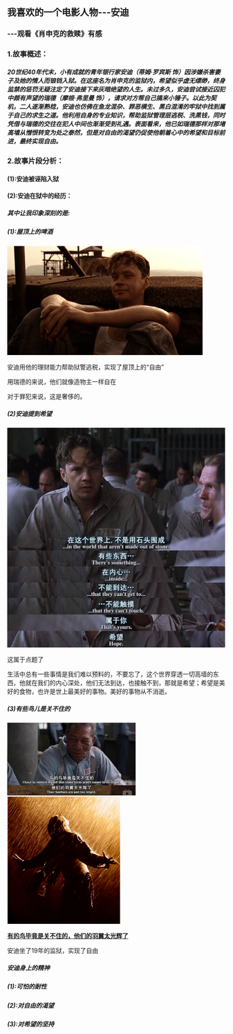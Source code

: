 ## 我喜欢的一个电影人物---安迪

###                          ---观看《肖申克的救赎》有感

### 1.故事概述：

##### 		20世纪40年代末，小有成就的青年银行家安迪（蒂姆·罗宾斯 饰）因涉嫌杀害妻子及她的情人而锒铛入狱。在这座名为肖申克的监狱内，希望似乎虚无缥缈，终身监禁的惩罚无疑注定了安迪接下来灰暗绝望的人生。未过多久，安迪尝试接近囚犯中颇有声望的瑞德（摩根·弗里曼 饰），请求对方帮自己搞来小锤子。以此为契机，二人逐渐熟稔，安迪也仿佛在鱼龙混杂、罪恶横生、黑白混淆的牢狱中找到属于自己的求生之道。他利用自身的专业知识，帮助监狱管理层逃税、洗黑钱，同时凭借与瑞德的交往在犯人中间也渐渐受到礼遇。表面看来，他已如瑞德那样对那堵高墙从憎恨转变为处之泰然，但是对自由的渴望仍促使他朝着心中的希望和目标前进，最终实现自由。

### 2.故事片段分析：

####       (1):安迪被诬陷入狱


#### 	   (2):安迪在狱中的经历：

##### 			    其中让我印象深刻的是:

##### 						(1):屋顶上的啤酒

<img src="屋顶上的啤酒.png" style="zoom:67%;" />

安迪用他的理财能力帮助狱警逃税，实现了屋顶上的“自由”

用瑞德的来说，他们就像造物主一样自在

对于罪犯来说，这是奢侈的。

#####    		            (2)安迪提到希望

<img src="安迪对希望的理解.jpg" style="zoom:50%;" />

这属于点题了

生活中总有一些事情是我们难以预料的，不要忘了，这个世界穿透一切高墙的东西，他就在我们的内心深处，他们无法到达，也接触不到，那就是希望；希望是美好的食物，也许是世上最美好的事物。美好的事物从不消逝。

##### 						(3)有些鸟儿是关不住的

<img src="鸟儿羽翼.jpeg" style="zoom:33%;" />

<img src="成功.png" style="zoom:33%;" />

**<u>有的鸟毕竟是关不住的，他们的羽翼太光辉了</u>**

安迪坐了19年的监狱，实现了自由

##### 安迪身上的精神

##### 			(1):可怕的耐性

##### 			(2):对自由的渴望

##### 			(3):对希望的坚持
